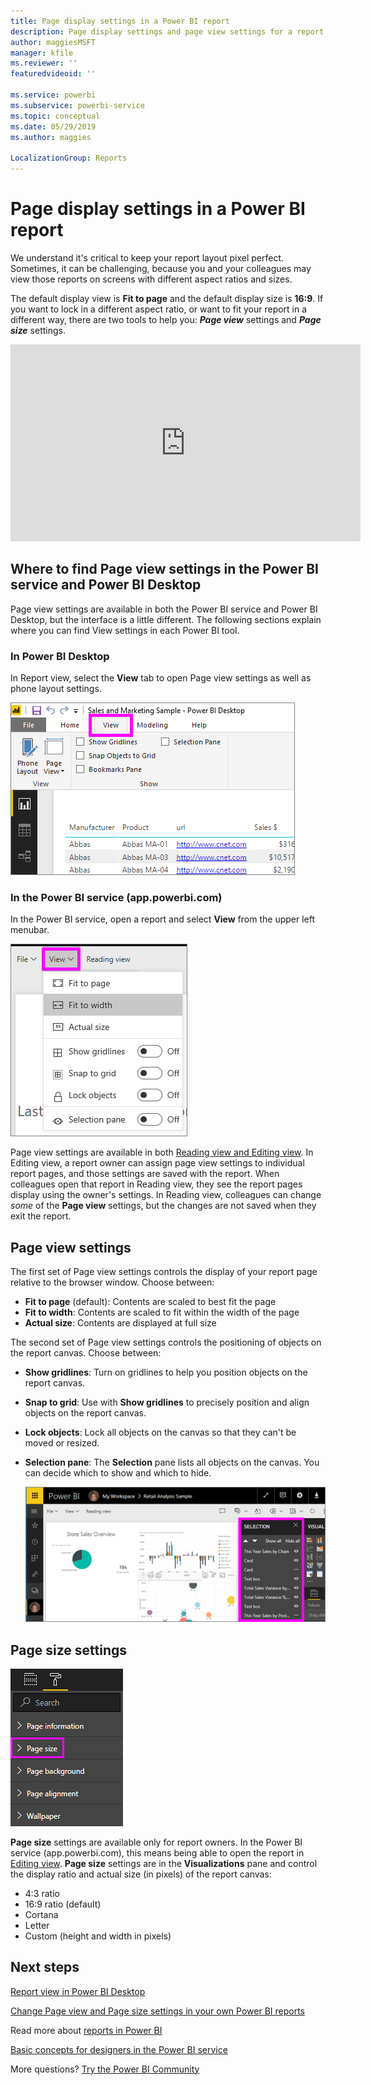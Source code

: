 ```yaml
---
title: Page display settings in a Power BI report
description: Page display settings and page view settings for a report
author: maggiesMSFT
manager: kfile
ms.reviewer: ''
featuredvideoid: ''

ms.service: powerbi
ms.subservice: powerbi-service
ms.topic: conceptual
ms.date: 05/29/2019
ms.author: maggies

LocalizationGroup: Reports
---
```

# Page display settings in a Power BI report
We understand it's critical to keep your report layout pixel perfect. Sometimes, it can be challenging, because you and your colleagues may view those reports on screens with different aspect ratios and sizes. 

The default display view is **Fit to page** and the default display size is **16:9**. If you want to lock in a different aspect ratio, or want to fit your report in a different way, there are two tools to help you: ***Page view*** settings and ***Page size*** settings.


<iframe width="560" height="315" src="https://www.youtube.com/embed/5tg-OXzxe2g" frameborder="0" allowfullscreen></iframe>


## Where to find Page view settings in the Power BI service and Power BI Desktop
Page view settings are available in both the Power BI service and Power BI Desktop, but the interface is a little different. The following sections explain where you can find View settings in each Power BI tool.

### In Power BI Desktop
In Report view, select the **View** tab to open Page view settings as well as phone layout settings.

  ![Desktop page view settings](media/power-bi-report-display-settings/power-bi-desktop-view-settings.png)

### In the Power BI service (app.powerbi.com)
In the Power BI service, open a report and select **View** from the upper left menubar.

![service page view settings](media/power-bi-report-display-settings/power-bi-change-page-view.png)

Page view settings are available in both [Reading view and Editing view](consumer/end-user-reading-view.md). In Editing view, a report owner can assign page view settings to individual report pages, and those settings are saved with the report. When colleagues open that report in Reading view, they see the report pages display using the owner's settings. In Reading view, colleagues can change *some* of the **Page view** settings, but the changes are not saved when they exit the report.

## Page view settings
The first set of Page view settings controls the display of your report page relative to the browser window. Choose between:

* **Fit to page** (default): Contents are scaled to best fit the page
* **Fit to width**: Contents are scaled to fit within the width of the page
* **Actual size**: Contents are displayed at full size

The second set of Page view settings controls the positioning of objects on the report canvas. Choose between:

* **Show gridlines**: Turn on gridlines to help you position objects on the report canvas.
* **Snap to grid**: Use with **Show gridlines** to precisely position and align objects on the report canvas. 
* **Lock objects**: Lock all objects on the canvas so that they can't be moved or resized.
* **Selection pane**: The **Selection** pane lists all objects on the canvas. You can decide which to show and which to hide.

    ![selection pane](media/power-bi-report-display-settings/power-bi-selection-pane.png)



## Page size settings
![change page size settings](media/power-bi-report-display-settings/power-bi-page-size.png)

**Page size** settings are available only for report owners. In the Power BI service (app.powerbi.com), this means being able to open the report in [Editing view](consumer/end-user-reading-view.md). **Page size** settings are in the **Visualizations** pane and control the display ratio and actual size (in pixels) of the report canvas:   

* 4:3 ratio
* 16:9 ratio (default)
* Cortana
* Letter
* Custom (height and width in pixels)

## Next steps
[Report view in Power BI Desktop](desktop-report-view.md)

[Change Page view and Page size settings in your own Power BI reports](consumer/end-user-report-view.md)

Read more about [reports in Power BI](consumer/end-user-reports.md)

[Basic concepts for designers in the Power BI service](service-basic-concepts.md)

More questions? [Try the Power BI Community](http://community.powerbi.com/)

